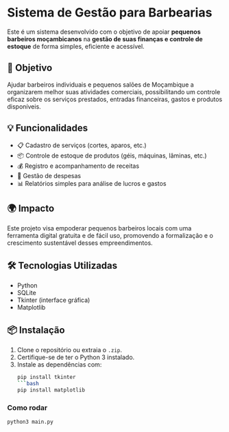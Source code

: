 # Sistema de Gestão para Barbearias

Este é um sistema desenvolvido com o objetivo de apoiar **pequenos barbeiros moçambicanos** na **gestão de suas finanças e controle de estoque** de forma simples, eficiente e acessível.

## 🎯 Objetivo

Ajudar barbeiros individuais e pequenos salões de Moçambique a organizarem melhor suas atividades comerciais, possibilitando um controle eficaz sobre os serviços prestados, entradas financeiras, gastos e produtos disponíveis.

## 💡 Funcionalidades

- 📋 Cadastro de serviços (cortes, aparos, etc.)
- 📦 Controle de estoque de produtos (géis, máquinas, lâminas, etc.)
- 💰 Registro e acompanhamento de receitas
- 🧾 Gestão de despesas
- 📊 Relatórios simples para análise de lucros e gastos

## 🌍 Impacto

Este projeto visa empoderar pequenos barbeiros locais com uma ferramenta digital gratuita e de fácil uso, promovendo a formalização e o crescimento sustentável desses empreendimentos.

## 🛠️ Tecnologias Utilizadas

- Python
- SQLite
- Tkinter (interface gráfica)
- Matplotlib 

## 📦 Instalação

1. Clone o repositório ou extraia o `.zip`.
2. Certifique-se de ter o Python 3 instalado.
3. Instale as dependências com:
   ```bash
   pip install tkinter
   ```bash
   pip install matplotlib

### Como rodar
```bash
python3 main.py
